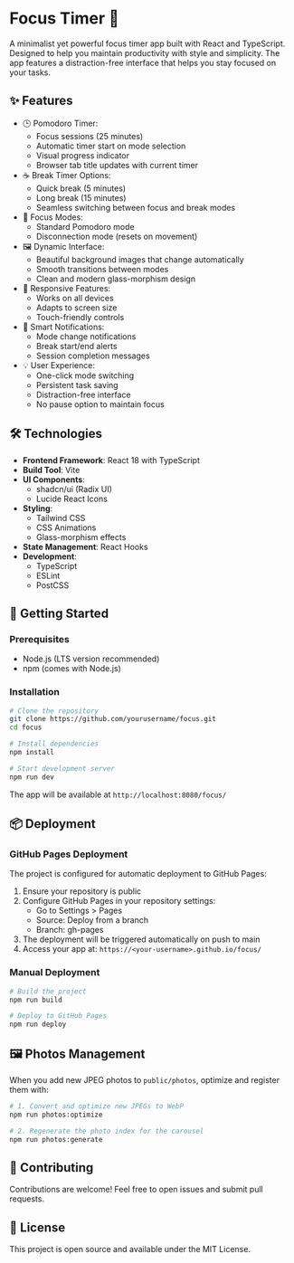 # Focus Timer 🎯

A minimalist yet powerful focus timer app built with React and TypeScript. Designed to help you maintain productivity with style and simplicity. The app features a distraction-free interface that helps you stay focused on your tasks.

## ✨ Features

- 🕒 Pomodoro Timer:
  - Focus sessions (25 minutes)
  - Automatic timer start on mode selection
  - Visual progress indicator
  - Browser tab title updates with current timer
- ☕ Break Timer Options:
  - Quick break (5 minutes)
  - Long break (15 minutes)
  - Seamless switching between focus and break modes
- 🎯 Focus Modes:
  - Standard Pomodoro mode
  - Disconnection mode (resets on movement)
- 🖼️ Dynamic Interface:
  - Beautiful background images that change automatically
  - Smooth transitions between modes
  - Clean and modern glass-morphism design
- 📱 Responsive Features:
  - Works on all devices
  - Adapts to screen size
  - Touch-friendly controls
- 🔔 Smart Notifications:
  - Mode change notifications
  - Break start/end alerts
  - Session completion messages
- 💡 User Experience:
  - One-click mode switching
  - Persistent task saving
  - Distraction-free interface
  - No pause option to maintain focus

## 🛠️ Technologies

- **Frontend Framework**: React 18 with TypeScript
- **Build Tool**: Vite
- **UI Components**: 
  - shadcn/ui (Radix UI)
  - Lucide React Icons
- **Styling**: 
  - Tailwind CSS
  - CSS Animations
  - Glass-morphism effects
- **State Management**: React Hooks
- **Development**:
  - TypeScript
  - ESLint
  - PostCSS

## 🚀 Getting Started

### Prerequisites

- Node.js (LTS version recommended)
- npm (comes with Node.js)

### Installation

```sh
# Clone the repository
git clone https://github.com/yourusername/focus.git
cd focus

# Install dependencies
npm install

# Start development server
npm run dev
```

The app will be available at `http://localhost:8080/focus/`

## 📦 Deployment

### GitHub Pages Deployment

The project is configured for automatic deployment to GitHub Pages:

1. Ensure your repository is public
2. Configure GitHub Pages in your repository settings:
   - Go to Settings > Pages
   - Source: Deploy from a branch
   - Branch: gh-pages
3. The deployment will be triggered automatically on push to main
4. Access your app at: `https://<your-username>.github.io/focus/`

### Manual Deployment

```sh
# Build the project
npm run build

# Deploy to GitHub Pages
npm run deploy
```

## 🖼️ Photos Management

When you add new JPEG photos to `public/photos`, optimize and register them with:

```sh
# 1. Convert and optimize new JPEGs to WebP
npm run photos:optimize

# 2. Regenerate the photo index for the carousel
npm run photos:generate
```

## 🤝 Contributing

Contributions are welcome! Feel free to open issues and submit pull requests.

## 📝 License

This project is open source and available under the MIT License.
